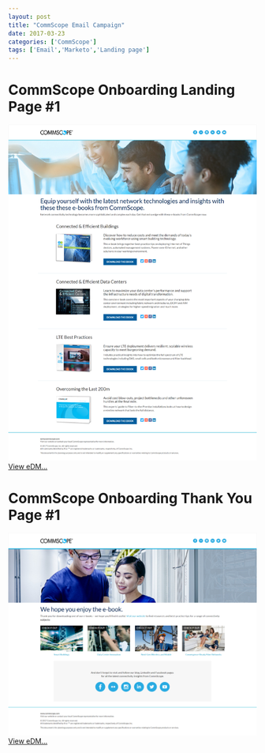 ```yaml
---
layout: post
title: "CommScope Email Campaign"
date: 2017-03-23
categories: ['CommScope']
tags: ['Email','Marketo','Landing page']
---
```


# CommScope Onboarding Landing Page #1
![image](https://raw.githubusercontent.com/gbjack/CommScope-Onboarding-Landing-Pages/master/images/preview.png)  
[View eDM...](https://goo.gl/2tF6C2)


# CommScope Onboarding Thank You Page #1
![image](https://raw.githubusercontent.com/gbjack/CommScope-Onboarding-Landing-Pages/master/images/preview2.png)  
[View eDM...](https://goo.gl/M7aR5Q)
